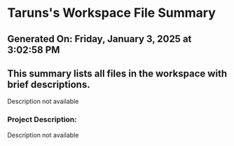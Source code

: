 # Taruns's Workspace File Summary
## Generated On: Friday, January 3, 2025 at 3:02:58 PM
This summary lists all files in the workspace with brief descriptions.
---
Description not available 
### Project Description:
 Description not available
